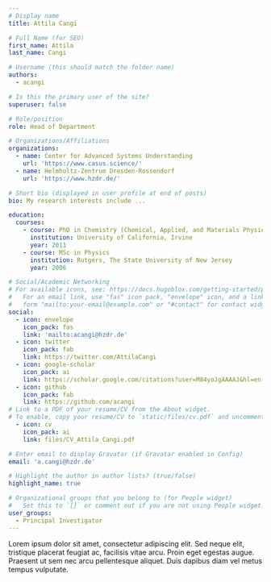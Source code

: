 ```yaml
---
# Display name
title: Attila Cangi

# Full Name (for SEO)
first_name: Attila
last_name: Cangi

# Username (this should match the folder name)
authors:
  - acangi

# Is this the primary user of the site?
superuser: false

# Role/position
role: Head of Department

# Organizations/Affiliations
organizations:
  - name: Center for Advanced Systems Understanding
    url: 'https://www.casus.science/'
  - name: Helmholtz-Zentrum Dresden-Rossendorf
    url: 'https://www.hzdr.de/'

# Short bio (displayed in user profile at end of posts)
bio: My research interests include ...  

education:
  courses:
    - course: PhD in Chemistry (Chemical, Applied, and Materials Physics)
      institution: University of California, Irvine
      year: 2011
    - course: MSc in Physics
      institution: Rutgers, The State University of New Jersey
      year: 2006

# Social/Academic Networking
# For available icons, see: https://docs.hugoblox.com/getting-started/page-builder/#icons
#   For an email link, use "fas" icon pack, "envelope" icon, and a link in the
#   form "mailto:your-email@example.com" or "#contact" for contact widget.
social:
  - icon: envelope
    icon_pack: fas
    link: 'mailto:acangi@hzdr.de'
  - icon: twitter
    icon_pack: fab
    link: https://twitter.com/AttilaCangi
  - icon: google-scholar
    icon_pack: ai
    link: https://scholar.google.com/citations?user=M84yoJgAAAAJ&hl=en 
  - icon: github
    icon_pack: fab
    link: https://github.com/acangi
# Link to a PDF of your resume/CV from the About widget.
# To enable, copy your resume/CV to `static/files/cv.pdf` and uncomment the lines below.
  - icon: cv
    icon_pack: ai
    link: files/CV_Attila_Cangi.pdf

# Enter email to display Gravatar (if Gravatar enabled in Config)
email: 'a.cangi@hzdr.de'

# Highlight the author in author lists? (true/false)
highlight_name: true

# Organizational groups that you belong to (for People widget)
#   Set this to `[]` or comment out if you are not using People widget.
user_groups:
  - Principal Investigator
---
```


Lorem ipsum dolor sit amet, consectetur adipiscing elit. Sed neque elit, tristique placerat feugiat ac, facilisis vitae arcu. Proin eget egestas augue. Praesent ut sem nec arcu pellentesque aliquet. Duis dapibus diam vel metus tempus vulputate.
